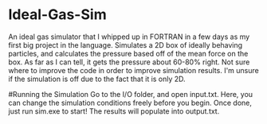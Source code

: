 # Ideal-Gas-Sim

An ideal gas simulator that I whipped up in FORTRAN in a few days as my first big project in the language. Simulates a 2D box of ideally behaving particles, and calculates the pressure based off of the mean force on the box.
As far as I can tell, it gets the pressure about 60-80% right. Not sure where to improve the code in order to improve simulation results. I'm unsure if the simulation is off due to the fact that it is only 2D.

#Running the Simulation
Go to the I/O folder, and open input.txt. Here, you can change the simulation conditions freely before you begin. Once done, just run sim.exe to start! The results will populate into output.txt.
